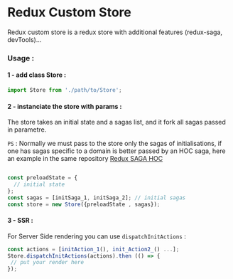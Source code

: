 # Redux Custom Store
Redux custom store is a redux store with additional features (redux-saga, devTools)...

### Usage :

#### 1 - add class Store :

```js
import Store from './path/to/Store';
```
#### 2 - instanciate the store with params :
The store takes an initial state and a sagas list, and it fork all sagas passed in parametre.


`PS` : Normally we must pass to the store only the sagas of initialisations, if one has sagas specific to a domain is better passed by an HOC saga, here an example in the same repository [Redux SAGA HOC](https://www.npmjs.com/package/redux-saga-hoc)


```js

const preloadState = {
  // initial state
};
const sagas = [initSaga_1, initSaga_2]; // initial sagas
const store = new Store({preloadState , sagas});
```

#### 3 - SSR :
For Server Side rendering you can use `dispatchInitActions` :

```js
const actions = [initAction_1(), init_Action2_() ...];
Store.dispatchInitActions(actions).then (() => {
 // put your render here
});
```
